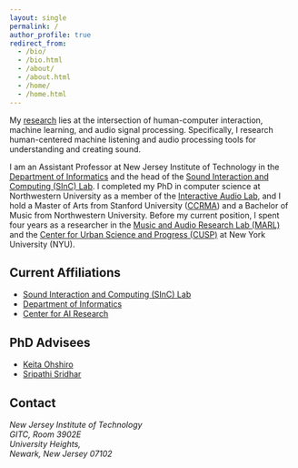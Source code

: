 ```yaml
---
layout: single
permalink: /
author_profile: true
redirect_from: 
  - /bio/
  - /bio.html
  - /about/
  - /about.html
  - /home/
  - /home.html
---
```

My [research](/research) lies at the intersection of human-computer interaction, machine learning, and audio signal processing. Specifically, I research human-centered machine listening and audio processing tools for understanding and creating sound.

I am an Assistant Professor at New Jersey Institute of Technology in the [Department of Informatics](https://informatics.njit.edu/) and the head of the [Sound Interaction and Computing (SInC) Lab](http://www.sinc-lab.com). I completed my PhD in computer science at Northwestern University as a member of the [Interactive Audio Lab](http://music.eecs.northwestern.edu/), and I hold a Master of Arts from Stanford University ([CCRMA](https://ccrma.stanford.edu/)) and a Bachelor of Music from Northwestern University.  Before my current position, I spent four years as a researcher in the [Music and Audio Research Lab (MARL)](https://steinhardt.nyu.edu/marl/) and the [Center for Urban Science and Progress (CUSP)](http://cusp.nyu.edu/) at New York University (NYU).


Current Affiliations
-------
* [Sound Interaction and Computing (SInC) Lab](http://www.sinc-lab.com)
* [Department of Informatics](https://informatics.njit.edu/)
* [Center for AI Research](https://research.njit.edu/ai/)

PhD Advisees
--------
* [Keita Ohshiro](https://bick-jp.github.io/)
* [Sripathi Sridhar](https://www.sripathisridhar.com/)

Contact
-------
<address>
    New Jersey Institute of Technology<br />
    GITC, Room 3902E<br />
    University Heights,<br /> 
    Newark, New Jersey 07102<br />
</address>